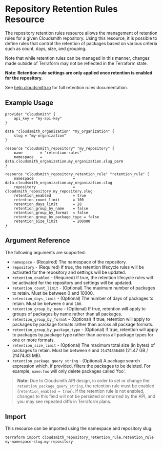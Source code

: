 # Repository Retention Rules Resource

The repository retention rules resource allows the management of retention rules for a given Cloudsmith repository. Using this resource, it is possible to define rules that control the retention of packages based on various criteria such as count, days, size, and grouping.

Note that while retention rules can be managed in this manner, changes made outside of Terraform may not be reflected in the Terraform state.

**Note: Retention rule settings are only applied once retention is enabled for the repository.**

See [help.cloudsmith.io](https://help.cloudsmith.io/docs/retention-lifecycle#:~:text=Retention%20rules%20only%20activate%20when,1000%20day%20package%20be%20deleted.) for full retention rules documentation.

## Example Usage

```hcl
provider "cloudsmith" {
    api_key = "my-api-key"
}

data "cloudsmith_organization" "my_organization" {
    slug = "my-organization"
}

resource "cloudsmith_repository" "my_repository" {
    name        = "retention-rules"
    namespace   = data.cloudsmith_organization.my_organization.slug_perm
}

resource "cloudsmith_repository_retention_rule" "retention_rule" {
    namespace                  = data.cloudsmith_organization.my_organization.slug
    repository                 = cloudsmith_repository.my_repository.slug
    retention_enabled          = true
    retention_count_limit      = 100
    retention_days_limit       = 28
    retention_group_by_name    = false
    retention_group_by_format  = false
    retention_group_by_package_type = false
    retention_size_limit       = 200000
}
```

## Argument Reference

The following arguments are supported:

* `namespace` - (Required) The namespace of the repository.
* `repository` - (Required) If true, the retention lifecycle rules will be activated for the repository and settings will be updated.
* `retention_enabled` - (Required) If true, the retention lifecycle rules will be activated for the repository and settings will be updated.
* `retention_count_limit` - (Optional) The maximum number of packages to retain. Must be between 0 and 10000.
* `retention_days_limit` - (Optional) The number of days of packages to retain. Must be between `0` and `180`.
* `retention_group_by_name` - (Optional) If true, retention will apply to groups of packages by name rather than all packages.
* `retention_group_by_format` - (Optional) If true, retention will apply to packages by package formats rather than across all package formats.
* `retention_group_by_package_type` - (Optional) If true, retention will apply to packages by package type rather than across all package types for one or more formats.
* `retention_size_limit` - (Optional) The maximum total size (in bytes) of packages to retain. Must be between `0` and `21474836480` (21.47 GB / 21474.83 MB).
* `retention_package_query_string` - (Optional) A package search expression which, if provided, filters the packages to be deleted. For example, `name:foo` will only delete packages called 'foo'.

> **Note:** Due to Cloudsmith API design, in order to set or change the `retention_package_query_string`, the retention rule must be enabled (`retention_enabled = true`). If the retention rule is not enabled, changes to this field will not be persisted or returned by the API, and you may see repeated diffs in Terraform plans.

## Import

This resource can be imported using the namespace and repository slug:

```shell
terraform import cloudsmith_repository_retention_rule.retention_rule my-namespace-slug.my-repository
```
